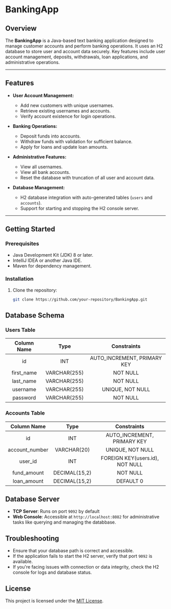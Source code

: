 # BankingApp

## Overview
The **BankingApp** is a Java-based text banking application designed to manage customer accounts and perform banking operations. It uses an H2 database to store user and account data securely. Key features include user account management, deposits, withdrawals, loan applications, and administrative operations.

---

## Features
- **User Account Management:**
  - Add new customers with unique usernames.
  - Retrieve existing usernames and accounts.
  - Verify account existence for login operations.

- **Banking Operations:**
  - Deposit funds into accounts.
  - Withdraw funds with validation for sufficient balance.
  - Apply for loans and update loan amounts.

- **Administrative Features:**
  - View all usernames.
  - View all bank accounts.
  - Reset the database with truncation of all user and account data.

- **Database Management:**
  - H2 database integration with auto-generated tables (`users` and `accounts`).
  - Support for starting and stopping the H2 console server.

---

## Getting Started

### Prerequisites
- Java Development Kit (JDK) 8 or later.
- IntelliJ IDEA or another Java IDE.
- Maven for dependency management.

### Installation
1. Clone the repository:
   ```bash
   git clone https://github.com/your-repository/BankingApp.git

## Database Schema

### Users Table 
| Column Name | Type | Constraints |
|:-----------:|:----:|:-----------:|
| id | INT | AUTO_INCREMENT, PRIMARY KEY |
| first_name | VARCHAR(255) | NOT NULL | 
| last_name | VARCHAR(255) | NOT NULL |
| username | VARCHAR(255) | UNIQUE, NOT NULL |
| password | VARCHAR(255) | NOT NULL |

### Accounts Table
| Column Name | Type | Constraints |
|:-----------:|:----:|:-----------:|
| id | INT | AUTO_INCREMENT, PRIMARY KEY |
| account_number  | VARCHAR(20) | UNIQUE, NOT NULL |
| user_id | INT | FOREIGN KEY(users.id), NOT NULL |
| fund_amount | DECIMAL(15,2) | NOT NULL |
| loan_amount | DECIMAL(15,2) | DEFAULT 0 |

## Database Server
- **TCP Server**: Runs on port `9092` by default
- **Web Console**: Accessible at `http://localhost:8082` for administrative tasks like querying and managing the databbase.

## Troubleshooting
- Ensure that your database path is correct and accessible.
- If the application fails to start the H2 server, verify that port `9092` is available.
- If you're facing issues with connection or data integrity, check the H2 console for logs and database status.

## License
This project is licensed under the [MIT License](https://mit-license.org/).
